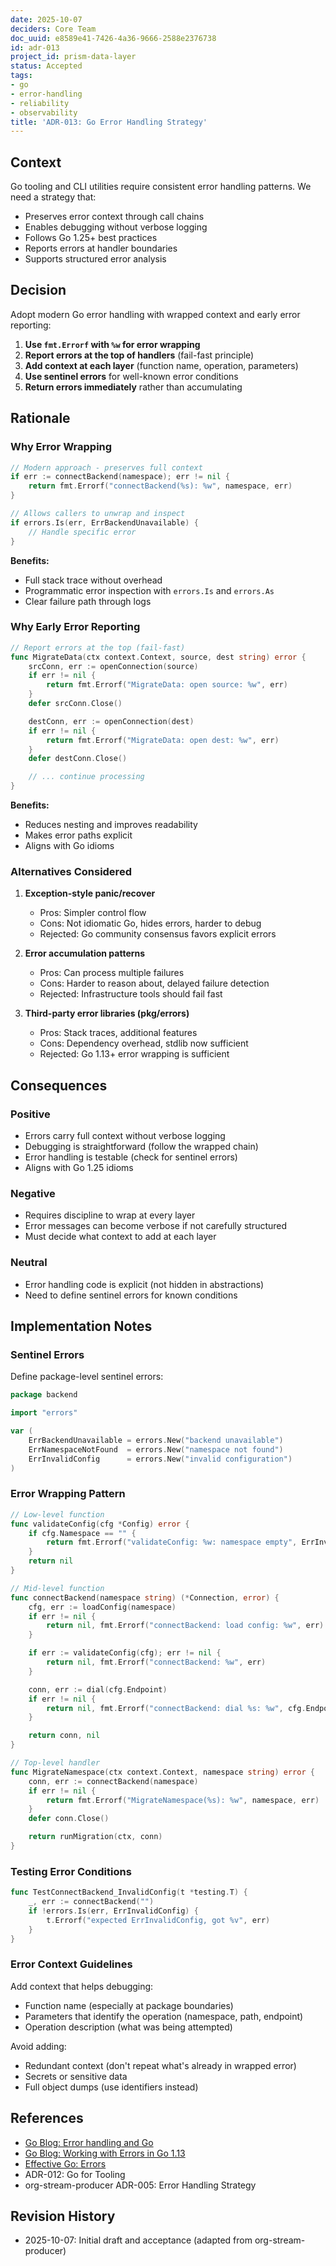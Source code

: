 ```yaml
---
date: 2025-10-07
deciders: Core Team
doc_uuid: e8589e41-7426-4a36-9666-2588e2376738
id: adr-013
project_id: prism-data-layer
status: Accepted
tags:
- go
- error-handling
- reliability
- observability
title: 'ADR-013: Go Error Handling Strategy'
---
```


## Context

Go tooling and CLI utilities require consistent error handling patterns. We need a strategy that:
- Preserves error context through call chains
- Enables debugging without verbose logging
- Follows Go 1.25+ best practices
- Reports errors at handler boundaries
- Supports structured error analysis

## Decision

Adopt modern Go error handling with wrapped context and early error reporting:

1. **Use `fmt.Errorf` with `%w` for error wrapping**
2. **Report errors at the top of handlers** (fail-fast principle)
3. **Add context at each layer** (function name, operation, parameters)
4. **Use sentinel errors** for well-known error conditions
5. **Return errors immediately** rather than accumulating

## Rationale

### Why Error Wrapping

```go
// Modern approach - preserves full context
if err := connectBackend(namespace); err != nil {
    return fmt.Errorf("connectBackend(%s): %w", namespace, err)
}

// Allows callers to unwrap and inspect
if errors.Is(err, ErrBackendUnavailable) {
    // Handle specific error
}
```

**Benefits:**
- Full stack trace without overhead
- Programmatic error inspection with `errors.Is` and `errors.As`
- Clear failure path through logs

### Why Early Error Reporting

```go
// Report errors at the top (fail-fast)
func MigrateData(ctx context.Context, source, dest string) error {
    srcConn, err := openConnection(source)
    if err != nil {
        return fmt.Errorf("MigrateData: open source: %w", err)
    }
    defer srcConn.Close()

    destConn, err := openConnection(dest)
    if err != nil {
        return fmt.Errorf("MigrateData: open dest: %w", err)
    }
    defer destConn.Close()

    // ... continue processing
}
```

**Benefits:**
- Reduces nesting and improves readability
- Makes error paths explicit
- Aligns with Go idioms

### Alternatives Considered

1. **Exception-style panic/recover**
   - Pros: Simpler control flow
   - Cons: Not idiomatic Go, hides errors, harder to debug
   - Rejected: Go community consensus favors explicit errors

2. **Error accumulation patterns**
   - Pros: Can process multiple failures
   - Cons: Harder to reason about, delayed failure detection
   - Rejected: Infrastructure tools should fail fast

3. **Third-party error libraries (pkg/errors)**
   - Pros: Stack traces, additional features
   - Cons: Dependency overhead, stdlib now sufficient
   - Rejected: Go 1.13+ error wrapping is sufficient

## Consequences

### Positive

- Errors carry full context without verbose logging
- Debugging is straightforward (follow the wrapped chain)
- Error handling is testable (check for sentinel errors)
- Aligns with Go 1.25 idioms

### Negative

- Requires discipline to wrap at every layer
- Error messages can become verbose if not carefully structured
- Must decide what context to add at each layer

### Neutral

- Error handling code is explicit (not hidden in abstractions)
- Need to define sentinel errors for known conditions

## Implementation Notes

### Sentinel Errors

Define package-level sentinel errors:

```go
package backend

import "errors"

var (
    ErrBackendUnavailable = errors.New("backend unavailable")
    ErrNamespaceNotFound  = errors.New("namespace not found")
    ErrInvalidConfig      = errors.New("invalid configuration")
)
```

### Error Wrapping Pattern

```go
// Low-level function
func validateConfig(cfg *Config) error {
    if cfg.Namespace == "" {
        return fmt.Errorf("validateConfig: %w: namespace empty", ErrInvalidConfig)
    }
    return nil
}

// Mid-level function
func connectBackend(namespace string) (*Connection, error) {
    cfg, err := loadConfig(namespace)
    if err != nil {
        return nil, fmt.Errorf("connectBackend: load config: %w", err)
    }

    if err := validateConfig(cfg); err != nil {
        return nil, fmt.Errorf("connectBackend: %w", err)
    }

    conn, err := dial(cfg.Endpoint)
    if err != nil {
        return nil, fmt.Errorf("connectBackend: dial %s: %w", cfg.Endpoint, err)
    }

    return conn, nil
}

// Top-level handler
func MigrateNamespace(ctx context.Context, namespace string) error {
    conn, err := connectBackend(namespace)
    if err != nil {
        return fmt.Errorf("MigrateNamespace(%s): %w", namespace, err)
    }
    defer conn.Close()

    return runMigration(ctx, conn)
}
```

### Testing Error Conditions

```go
func TestConnectBackend_InvalidConfig(t *testing.T) {
    _, err := connectBackend("")
    if !errors.Is(err, ErrInvalidConfig) {
        t.Errorf("expected ErrInvalidConfig, got %v", err)
    }
}
```

### Error Context Guidelines

Add context that helps debugging:
- Function name (especially at package boundaries)
- Parameters that identify the operation (namespace, path, endpoint)
- Operation description (what was being attempted)

Avoid adding:
- Redundant context (don't repeat what's already in wrapped error)
- Secrets or sensitive data
- Full object dumps (use identifiers instead)

## References

- [Go Blog: Error handling and Go](https://go.dev/blog/error-handling-and-go)
- [Go Blog: Working with Errors in Go 1.13](https://go.dev/blog/go1.13-errors)
- [Effective Go: Errors](https://go.dev/doc/effective_go#errors)
- ADR-012: Go for Tooling
- org-stream-producer ADR-005: Error Handling Strategy

## Revision History

- 2025-10-07: Initial draft and acceptance (adapted from org-stream-producer)